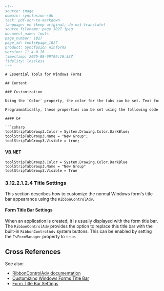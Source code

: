 ```html
<!-- 
source: image
domain: syncfusion-sdk
task: pdf-ocr-to-markdown
language: en (keep original; do not translate)
source_filename: page_1827.jpeg
document_name: tools
page_number: 1827
page_id: tools#page_1827
product: Syncfusion Winforms
version: 11.4.0.26
timestamp: 2025-08-09T09:16:53Z
fidelity: lossless
-->

# Essential Tools for Windows Forms

## Content

### Customization

Using the `Color` property, the color for the tabs can be set. Text for the tabs can be specified through the `Name` property, and the tabs can be shown or hidden using the `Visible` property.

Programmatically, these properties can be set using the following code snippets.

#### C#

```csharp
toolStripTabGroup3.Color = System.Drawing.Color.DarkBlue;
toolStripTabGroup3.Name = "New Group";
toolStripTabGroup3.Visible = true;
```

#### VB.NET

```vbnet
toolStripTabGroup3.Color = System.Drawing.Color.DarkBlue
toolStripTabGroup3.Name = "New Group"
toolStripTabGroup3.Visible = True
```

### 3.12.2.1.2.4 Title Settings

This section describes how to customize the normal Windows form's title bar appearance using the `RibbonControlAdv`.

#### Form Title Bar Settings

When an application is created, it is usually displayed with the form title bar. The `RibbonControlAdv` provides the option to replace this title bar with the built-in `RibbonControlAdv` system buttons. This can be enabled by setting the `IsFormManager` property to `true`.

## Cross References

See also:
- [RibbonControlAdv documentation](#)
- [Customizing Windows Forms Title Bar](#)
- [Form Title Bar Settings](#)

<!-- tags: [winforms, ribboncontroladv, tools, title bar, customization] keywords: [tools, windows forms, title bar, ribboncontroladv, color, name, visible, form title bar] -->
```